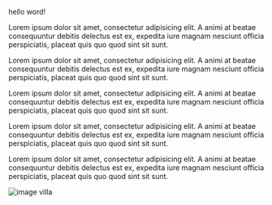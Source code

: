 hello word!

Lorem ipsum dolor sit amet, consectetur adipisicing elit. A animi at beatae consequuntur debitis delectus est ex, expedita iure magnam nesciunt officia perspiciatis, placeat quis quo quod sint sit sunt.

Lorem ipsum dolor sit amet, consectetur adipisicing elit. A animi at beatae consequuntur debitis delectus est ex, expedita iure magnam nesciunt officia perspiciatis, placeat quis quo quod sint sit sunt.

Lorem ipsum dolor sit amet, consectetur adipisicing elit. A animi at beatae consequuntur debitis delectus est ex, expedita iure magnam nesciunt officia perspiciatis, placeat quis quo quod sint sit sunt.

Lorem ipsum dolor sit amet, consectetur adipisicing elit. A animi at beatae consequuntur debitis delectus est ex, expedita iure magnam nesciunt officia perspiciatis, placeat quis quo quod sint sit sunt.

Lorem ipsum dolor sit amet, consectetur adipisicing elit. A animi at beatae consequuntur debitis delectus est ex, expedita iure magnam nesciunt officia perspiciatis, placeat quis quo quod sint sit sunt.

![image villa](./téléchargement.jpeg)
